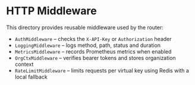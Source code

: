 # HTTP Middleware

This directory provides reusable middleware used by the router:

- `AuthMiddleware` – checks the `X-API-Key` or `Authorization` header
- `LoggingMiddleware` – logs method, path, status and duration
- `MetricsMiddleware` – records Prometheus metrics when enabled
- `OrgCtxMiddleware` – verifies bearer tokens and stores organization context
- `RateLimitMiddleware` – limits requests per virtual key using Redis with a
  local fallback
